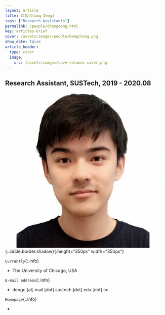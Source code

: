 ```yaml
---
layout: article
title: 邓昌(Chang Deng)
tags: ["Research Assistants"]
permalink: /people/changdeng.html
key: articles-brief
cover: /assets/images/people/DengChang.png
show_date: false
article_header:
  type: cover
  image:
    src: /assets/images/cover/alumni-cover.png
---
```



<div class="article__content" markdown="1">

## Research Assistant, SUSTech, 2019 - 2020.08

<!--more-->

![Image](/assets/images/people/DengChang.png){:.circle.border.shadow}{:height="350px" width="350px"}

`Currently`{:.info}
- The University of Chicago, USA

`E-mail address`{:.info}

- dengc [at] mail [dot] sustech [dot] edu [dot] cn

`Homepage`{:.info}

<div class="author-links">
  <ul class="menu menu--nowrap menu--inline">
	  <li title="homepage">
	  <a class="button button--circle mail-button" itemprop="sameAs" href="https://median-lab.github.io/" target="_blank">
	    <i class="fa fa-home"></i>
	  </a>
  	  </li>
  </ul>
</div>
</div>
